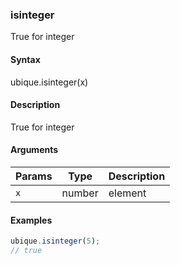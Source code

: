 ### isinteger

True for integer


#### Syntax

ubique.isinteger(x)


#### Description

True for integer  



#### Arguments

|Params|Type|Description
|---------|----|-----------
|`x` | number | element


#### Examples

```js
ubique.isinteger(5);
// true
```

